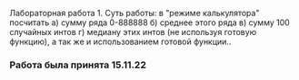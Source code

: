 Лабораторная работа 1. Суть работы: в "режиме калькулятора" посчитать а) сумму ряда 0-888888 б) среднее этого ряда в) сумму 100 случайных интов г) медиану этих интов (не используя готовую функцию), а так же и использованием готовой функции..

### Работа была принята 15.11.22
